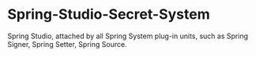 # Spring-Studio-Secret-System
Spring Studio, attached by all Spring System plug-in units, such as Spring Signer, Spring Setter, Spring Source.
